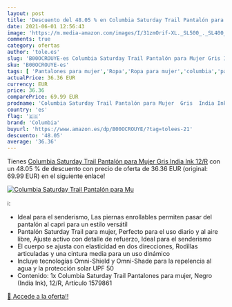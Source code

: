 ```yaml
---
layout: post
title: 'Descuento del 48.05 % en Columbia Saturday Trail Pantalón para Mu'
date: 2021-06-01 12:56:43
image: 'https://m.media-amazon.com/images/I/31zmOrif-XL._SL500_._SL400_.jpg'
comments: true
category: ofertas
author: 'tole.es'
slug: 'B00OCROUYE-es Columbia Saturday Trail Pantalón para Mujer Gris India Ink...'
sku: 'B00OCROUYE-es'
tags: [ 'Pantalones para mujer','Ropa','Ropa para mujer','columbia','pantalón', ]
actualPrice: 36.36 EUR
currency: EUR
price: 36.36
comparePrice: 69.99 EUR
prodname: 'Columbia Saturday Trail Pantalón para Mujer  Gris  India Ink   12/R'
country: 'es'
flag: '🇪🇸'
brand: 'Columbia'
buyurl: 'https://www.amazon.es/dp/B00OCROUYE/?tag=tolees-21'
descuento: '48.05'
average: '36.36'
---
```


Tienes [Columbia Saturday Trail Pantalón para Mujer  Gris  India Ink   12/R](https://www.amazon.es/dp/B00OCROUYE/?tag=tolees-21) con un 48.05 % de descuento con precio de oferta de 36.36 EUR (original: 69.99 EUR) en el siguiente enlace!

[![Columbia Saturday Trail Pantalón para Mu](https://m.media-amazon.com/images/I/31zmOrif-XL._SL500_._SL400_.jpg)](https://www.amazon.es/dp/B00OCROUYE/?tag=tolees-21)

ℹ️:

- Ideal para el senderismo, Las piernas enrollables permiten pasar del pantalón al capri para un estilo versátil
- Pantalón Saturday Trail para mujer, Perfecto para el uso diario y al aire libre, Ajuste activo con detalle de refuerzo, Ideal para el senderismo
- El cuerpo se ajusta con elasticidad en dos direcciones, Rodillas articuladas y una cintura media para un uso dinámico
- Incluye tecnologías Omni-Shield y Omni-Shade para la repelencia al agua y la protección solar UPF 50
- Contenido: 1x Columbia Saturday Trail Pantalones para mujer, Negro (India Ink), 12/R, Artículo 1579861

[🛒 Accede a la oferta!!](https://www.amazon.es/dp/B00OCROUYE/?tag=tolees-21)
